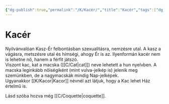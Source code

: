 ```yaml
---
{"dg-publish":true,"permalink":"/K/Kacér/","title":"Kacér","tags":["dg_uploaded"],"created":"2023-10-13T01:32","updated":"2023-11-08T03:46"}
---
```



# Kacér

Nyilvánvalóan Kasz-Ér felbontásban szexualitásra, nemzésre utal. A kasz a vágásra, metszésre utal és hímségi, ahogy Ér is az. Ilyenformán kacér nem is lehetne nő, hanem a férfit játszó.  
Viszont kac, kat a macska ([[C/Cat\|cat]]) neve lehetett a hun nyelvben. A macska leginkább nőiségiként (mint vulva-jelkép is) jelenik meg szemünkben, de a nagymacskák mindig Nap-jelképek.  
Ugyanakkor [[K/Kacor\|Kacor]] névnél azt látjuk, hogy a Kac lehet Ház értelmű is.  

Lásd szóba hozva még [[C/Coquette\|coquette]].  